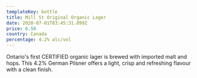```yaml
---
templateKey: bottle
title: Mill St Original Organic Lager
date: 2020-07-01T03:45:31.899Z
price: 6.50
country: Canada
percentage: 4.2% alc/vol
---
```


Ontario's first CERTIFIED organic lager is brewed with imported malt and hops. This 4.2% German Pilsner offers a light, crisp and refreshing flavour with a clean finish.
